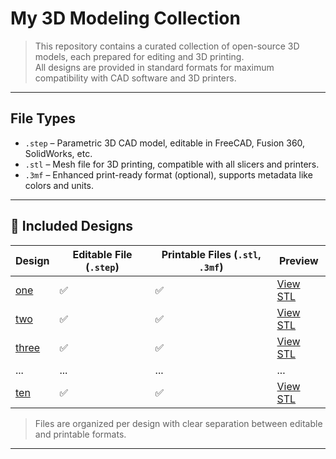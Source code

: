 # My 3D Modeling Collection
> This repository contains a curated collection of open-source 3D models, each prepared for editing and 3D printing.  
> All designs are provided in standard formats for maximum compatibility with CAD software and 3D printers.

---

## File Types

- `.step` – Parametric 3D CAD model, editable in FreeCAD, Fusion 360, SolidWorks, etc.
- `.stl` – Mesh file for 3D printing, compatible with all slicers and printers.
- `.3mf` – Enhanced print-ready format (optional), supports metadata like colors and units.

---

## 📁 Included Designs

| Design | Editable File (`.step`) | Printable Files (`.stl`, `.3mf`) | Preview |
|--------|--------------------------|-------------------------------|---------|
| [one](one/) | ✅ | ✅ | [View STL](one/printable/one.stl) |
| [two](two/) | ✅ | ✅ | [View STL](two/printable/two.stl) |
| [three](three/) | ✅ | ✅ | [View STL](three/printable/three.stl) |
| ... | ... | ... | ... |
| [ten](ten/) | ✅ | ✅ | [View STL](ten/printable/ten.stl) |

> Files are organized per design with clear separation between editable and printable formats.

---
